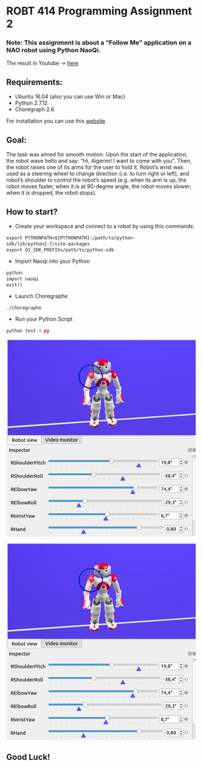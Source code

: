 # ROBT 414 Programming Assignment 2
### Note: This assignment is about a “Follow Me” application on a NAO robot using Python NaoQi.
The result in Youtube -> [here](https://youtu.be/YIftSNFQ2hc)
## Requirements:
* Ubuntu 16.04 (also you can use Win or Mac)
* Python 2.7.12
* Choregraph 2.6 

For installation you can use this [website](https://developer.softbankrobotics.com/nao-naoqi-2-1)

## Goal:
The task was aimed for smooth motion. Upon the start of the
application, the robot wave hello and say: “Hi, Aigerim! I want to come with you”.
Then, the robot raises one of its arms for the user to hold it. Robot’s wrist was used as a
steering wheel to change direction (i.e. to turn right or left), and robot’s shoulder to control
the robot’s speed (e.g. when its arm is up, the robot moves faster, when it is at 90-degree
angle, the robot moves slower; when it is dropped, the robot stops).

## How to start? 

* Create your workspace and connect to a robot by using this commands:
```Linux Terminal
export PYTHONPATH=${PYTHONPATH}:/path/to/python-sdk/lib/python2.7/site-packages
export QI_SDK_PREFIX=/path/to/python-sdk
```
* Import Naoqi into your Python
```
python
import naoqi
exit()
```
* Launch Choregraphe
```terminal
./choregraphe
```
* Run your Python Script
```python
python test-4.py
```
![Nao Robot](images/nao_robot.jpg)

<p align="center">
  <img src="images/nao_robot.jpg"/>
</p>



## Good Luck!

